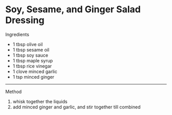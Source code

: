 # Soy, Sesame, and Ginger Salad Dressing

Ingredients

-   1 tbsp olive oil
-   1 tbsp sesame oil
-   1 tbsp soy sauce
-   1 tbsp maple syrup
-   1 tbsp rice vinegar
-   1 clove minced garlic
-   1 tsp minced ginger

--------------------------------------------------------------------------------

Method

1.  whisk together the liquids
2.  add minced ginger and garlic, and stir together till combined
